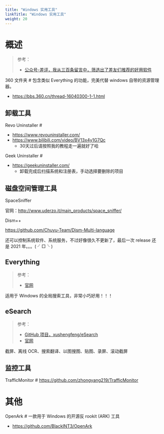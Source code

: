```yaml
---
title: "Windows 实用工具"
linkTitle: "Windows 实用工具"
weight: 20
---
```


# 概述

> 参考：
> - [公众号-差评，我从三百条留言中，筛选出了差友们推荐的好用软件](https://mp.weixin.qq.com/s/FER8XiGizhNOwAXf7cQbRQ)

360 文件夹 # 包含类似 Everything 的功能，完美代替 windows 自带的资源管理器。

- https://bbs.360.cn/thread-16040300-1-1.html


## 卸载工具

Revo Uninstaller # 
- https://www.revouninstaller.com/
- https://www.bilibili.com/video/BV13x4y1G7Qc
	- 30天过后请按照我的教程走一遍就好了哈

Geek Uninstaller # 
- https://geekuninstaller.com/
	- 卸载完成后扫描系统和注册表，手动选择要删除的项目

## 磁盘空间管理工具

SpaceSniffer

官网：<http://www.uderzo.it/main_products/space_sniffer/>

Dism++

<https://github.com/Chuyu-Team/Dism-Multi-language>

还可以控制系统软件、系统服务，不过好像很久不更新了，最后一次 release 还是 2021 年。。。( ╯□╰ )

## Everything

> 参考：
> - [官网](https://www.voidtools.com/)

适用于 Windows 的全局搜索工具，非常小巧好用！！！

## eSearch

> 参考：
> - [GitHub 项目，xushengfeng/eSearch](https://github.com/xushengfeng/eSearch)
> - [官网](https://esearch-app.netlify.app/)

截屏、离线 OCR、搜索翻译、以图搜图、贴图、录屏、滚动截屏

## 监控工具

TrafficMonitor # https://github.com/zhongyang219/TrafficMonitor

# 其他

OpenArk # 一款用于 Windows 的开源反 rookit (ARK) 工具
- https://github.com/BlackINT3/OpenArk

